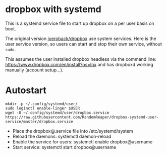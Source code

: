 # dropbox with systemd

This is a systemd service file to start up dropbox on a per user basis on boot.

The original version [joeroback/dropbox](https://github.com/joeroback/dropbox)
use system services. Here is the user service version, so users can start and
stop their own service, without `sudo`.

This assumes the user installed dropbox headless via the command line: https://www.dropbox.com/en/install?os=lnx and has dropboxd working manually (account setup...).

# Autostart


```
mkdir -p ~/.config/systemd/user/
sudo loginctl enable-linger $USER
wget -O ~/.config/systemd/user/dropbox.service https://raw.githubusercontent.com/RandomReaper/dropbox-systemd-user-service/master/dropbox.service
```

* Place the dropbox@.service file into /etc/systemd/system
* Reload the daemons: systemctl daemon-reload
* Enable the service for users: systemctl enable dropbox@username
* Start service: systemctl start dropbox@username
